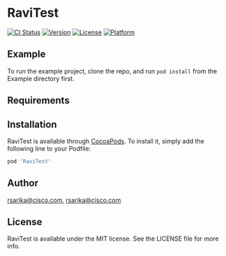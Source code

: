 # RaviTest

[![CI Status](https://img.shields.io/travis/rsarika@cisco.com/RaviTest.svg?style=flat)](https://travis-ci.org/rsarika@cisco.com/RaviTest)
[![Version](https://img.shields.io/cocoapods/v/RaviTest.svg?style=flat)](https://cocoapods.org/pods/RaviTest)
[![License](https://img.shields.io/cocoapods/l/RaviTest.svg?style=flat)](https://cocoapods.org/pods/RaviTest)
[![Platform](https://img.shields.io/cocoapods/p/RaviTest.svg?style=flat)](https://cocoapods.org/pods/RaviTest)

## Example

To run the example project, clone the repo, and run `pod install` from the Example directory first.

## Requirements

## Installation

RaviTest is available through [CocoaPods](https://cocoapods.org). To install
it, simply add the following line to your Podfile:

```ruby
pod 'RaviTest'
```

## Author

rsarika@cisco.com, rsarika@cisco.com

## License

RaviTest is available under the MIT license. See the LICENSE file for more info.

